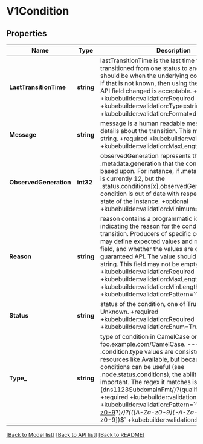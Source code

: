 # V1Condition

## Properties
Name | Type | Description | Notes
------------ | ------------- | ------------- | -------------
**LastTransitionTime** | **string** | lastTransitionTime is the last time the condition transitioned from one status to another. This should be when the underlying condition changed.  If that is not known, then using the time when the API field changed is acceptable. +required +kubebuilder:validation:Required +kubebuilder:validation:Type&#x3D;string +kubebuilder:validation:Format&#x3D;date-time | [optional] [default to null]
**Message** | **string** | message is a human readable message indicating details about the transition. This may be an empty string. +required +kubebuilder:validation:Required +kubebuilder:validation:MaxLength&#x3D;32768 | [optional] [default to null]
**ObservedGeneration** | **int32** | observedGeneration represents the .metadata.generation that the condition was set based upon. For instance, if .metadata.generation is currently 12, but the .status.conditions[x].observedGeneration is 9, the condition is out of date with respect to the current state of the instance. +optional +kubebuilder:validation:Minimum&#x3D;0 | [optional] [default to null]
**Reason** | **string** | reason contains a programmatic identifier indicating the reason for the condition&#x27;s last transition. Producers of specific condition types may define expected values and meanings for this field, and whether the values are considered a guaranteed API. The value should be a CamelCase string. This field may not be empty. +required +kubebuilder:validation:Required +kubebuilder:validation:MaxLength&#x3D;1024 +kubebuilder:validation:MinLength&#x3D;1 +kubebuilder:validation:Pattern&#x3D;&#x60;^[A-Za-z]([A-Za-z0-9_,:]*[A-Za-z0-9_])?$&#x60; | [optional] [default to null]
**Status** | **string** | status of the condition, one of True, False, Unknown. +required +kubebuilder:validation:Required +kubebuilder:validation:Enum&#x3D;True;False;Unknown | [optional] [default to null]
**Type_** | **string** | type of condition in CamelCase or in foo.example.com/CamelCase. --- Many .condition.type values are consistent across resources like Available, but because arbitrary conditions can be useful (see .node.status.conditions), the ability to deconflict is important. The regex it matches is (dns1123SubdomainFmt/)?(qualifiedNameFmt) +required +kubebuilder:validation:Required +kubebuilder:validation:Pattern&#x3D;&#x60;^([a-z0-9]([-a-z0-9]*[a-z0-9])?(\\.[a-z0-9]([-a-z0-9]*[a-z0-9])?)*_/)?(([A-Za-z0-9][-A-Za-z0-9_.]*)?[A-Za-z0-9])$&#x60; +kubebuilder:validation:MaxLength&#x3D;316 | [optional] [default to null]

[[Back to Model list]](../README.md#documentation-for-models) [[Back to API list]](../README.md#documentation-for-api-endpoints) [[Back to README]](../README.md)

